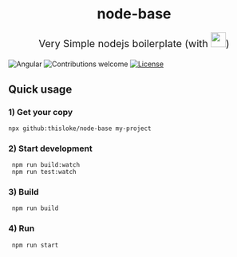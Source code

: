 <h1 align="center">
  node-base
</h1>

<p style="font-size: 20px" align="center">Very Simple nodejs boilerplate (with <img width=30" src="https://upload.wikimedia.org/wikipedia/commons/thumb/4/4c/Typescript_logo_2020.svg/1200px-Typescript_logo_2020.svg.png">)</p>

![Angular](https://img.shields.io/badge/Node-21-green.svg)
![Contributions welcome](https://img.shields.io/badge/contributions-welcome-green.svg)
[![License](https://img.shields.io/badge/license-ISC-blue.svg)](https://opensource.org/licenses/MIT)


## Quick usage

### 1) Get your copy
```
npx github:thisloke/node-base my-project
```

### 2) Start development
```
 npm run build:watch
 npm run test:watch
```

### 3) Build
```
 npm run build
```

### 4) Run
```
 npm run start
```